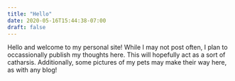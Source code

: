 ```yaml
---
title: "Hello"
date: 2020-05-16T15:44:38-07:00
draft: false
---
```



Hello and welcome to my personal site! While I may not post often, I plan to occassionally publish my thoughts here. This will hopefully act as a sort of catharsis. Additionally, some pictures of my pets may make their way here, as with any blog!

